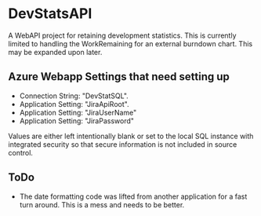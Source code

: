 # DevStatsAPI
A WebAPI project for retaining development statistics.  This is currently limited to handling the WorkRemaining for an external burndown chart.  This may be expanded upon later.

## Azure Webapp Settings that need setting up
- Connection String: "DevStatSQL".
- Application Setting: "JiraApiRoot".
- Application Setting: "JiraUserName"
- Application Setting: "JiraPassword"

Values are either left intentionally blank or set to the local SQL instance with integrated security so that secure information is not included in source control.

## ToDo
- The date formatting code was lifted from another application for a fast turn around.  This is a mess and needs to be better.